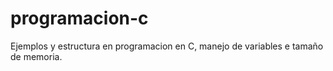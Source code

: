 # programacion-c
Ejemplos y estructura en programacion en C, manejo de variables e tamaño de memoria.
